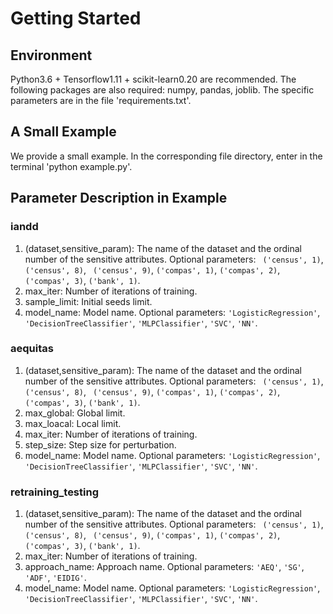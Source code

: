 # Getting Started

## Environment

Python3.6 + Tensorflow1.11 + scikit-learn0.20 are recommended. The following packages are also required: numpy, pandas, joblib. The specific parameters are in the file 'requirements.txt'.

## A Small Example

We provide a small example. In the corresponding file directory, enter in the terminal 'python example.py'.

## Parameter Description in Example
### iandd
1. (dataset,sensitive_param): The name of the dataset and the ordinal number of the sensitive attributes. Optional parameters: ` ('census', 1)`, `('census', 8)`, ` ('census', 9)`, `('compas', 1)`, `('compas', 2)`, `('compas', 3)`, `('bank', 1)`.
2. max_iter: Number of iterations of training.
3. sample_limit: Initial seeds limit.
4. model_name: Model name. Optional parameters: `'LogisticRegression'`, `'DecisionTreeClassifier'`, `'MLPClassifier'`, `'SVC'`, `'NN'`.

### aequitas
1. (dataset,sensitive_param): The name of the dataset and the ordinal number of the sensitive attributes. Optional parameters: ` ('census', 1)`, `('census', 8)`, ` ('census', 9)`, `('compas', 1)`, `('compas', 2)`, `('compas', 3)`, `('bank', 1)`.
2. max_global: Global limit.
3. max_loacal: Local limit.
4. max_iter: Number of iterations of training.
5. step_size: Step size for perturbation.
6. model_name: Model name. Optional parameters: `'LogisticRegression'`, `'DecisionTreeClassifier'`, `'MLPClassifier'`, `'SVC'`, `'NN'`.

### retraining_testing
1. (dataset,sensitive_param): The name of the dataset and the ordinal number of the sensitive attributes. Optional parameters: ` ('census', 1)`, `('census', 8)`, ` ('census', 9)`, `('compas', 1)`, `('compas', 2)`, `('compas', 3)`, `('bank', 1)`.
2. max_iter: Number of iterations of training.
3. approach_name: Approach name. Optional parameters: `'AEQ'`, `'SG'`, `'ADF'`, `'EIDIG'`.
4. model_name: Model name. Optional parameters: `'LogisticRegression'`, `'DecisionTreeClassifier'`, `'MLPClassifier'`, `'SVC'`, `'NN'`.